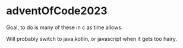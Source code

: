 # adventOfCode2023

Goal, to do is many of these in c as time allows.

Will probably switch to java,kotlin, or javascript when it gets too hairy.
